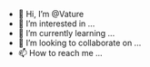 - 👋 Hi, I’m @Vature
- 👀 I’m interested in ...
- 🌱 I’m currently learning ...
- 💞️ I’m looking to collaborate on ...
- 📫 How to reach me ...

<!---
Vature/Vature is a ✨ special ✨ repository because its `README.md` (this file) appears on your GitHub profile.
You can click the Preview link to take a look at your changes.
--->
